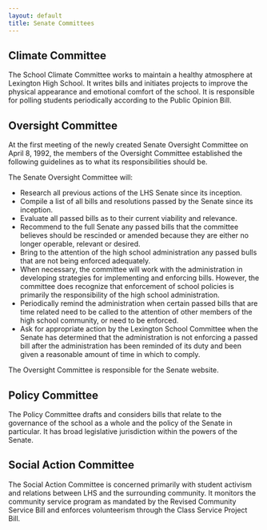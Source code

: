 ```yaml
---
layout: default
title: Senate Committees
---
```


## Climate Committee
The School Climate Committee works to maintain a healthy atmosphere at Lexington High School. It writes bills and initiates projects to improve the physical appearance and emotional comfort of the school. It is responsible for polling students periodically according to the Public Opinion Bill.

## Oversight Committee
At the first meeting of the newly created Senate Oversight Committee on April 8, 1992, the members of the Oversight Committee established the following guidelines as to what its responsibilities should be.

The Senate Oversight Committee will:

* Research all previous actions of the LHS Senate since its inception.
* Compile a list of all bills and resolutions passed by the Senate since its inception.
* Evaluate all passed bills as to their current viability and relevance.
* Recommend to the full Senate any passed bills that the committee believes should be rescinded or amended because they are either no longer operable, relevant or desired.
* Bring to the attention of the high school administration any passed bulls that are not being enforced adequately.
* When necessary, the committee will work with the administration in developing strategies for implementing and enforcing bills. However, the committee does recognize that enforcement of school policies is primarily the responsibility of the high school administration.
* Periodically remind the administration when certain passed bills that are time related need to be called to the attention of other members of the high school community, or need to be enforced.
* Ask for appropriate action by the Lexington School Committee when the Senate has determined that the administration is not enforcing a passed bill after the administration has been reminded of its duty and been given a reasonable amount of time in which to comply.

The Oversight Committee is responsible for the Senate website.

## Policy Committee
The Policy Committee drafts and considers bills that relate to the governance of the school as a whole and the policy of the Senate in particular. It has broad legislative jurisdiction within the powers of the Senate.

## Social Action Committee
The Social Action Committee is concerned primarily with student activism and relations between LHS and the surrounding community. It monitors the community service program as mandated by the Revised Community Service Bill and enforces volunteerism through the Class Service Project Bill.
